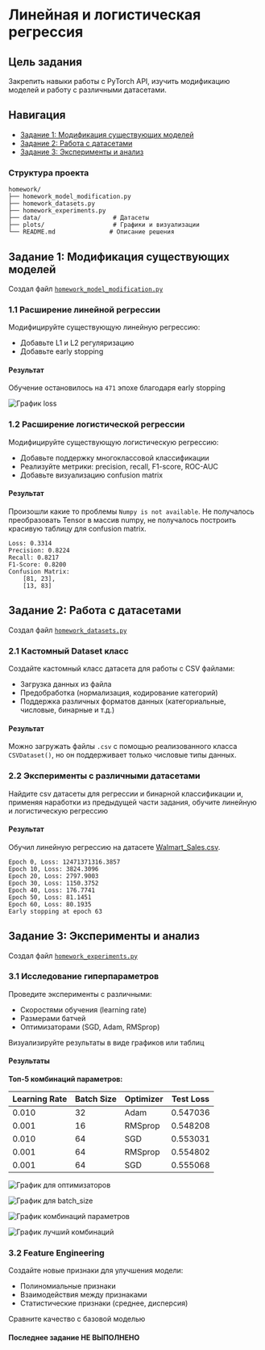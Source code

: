 # Линейная и логистическая регрессия

## Цель задания

Закрепить навыки работы с PyTorch API, изучить модификацию моделей и работу с различными датасетами.

## Навигация

- [Задание 1: Модификация существующих моделей](#задание-1-модификация-существующих-моделей)
- [Задание 2: Работа с датасетами](#задание-2-работа-с-датасетами)
- [Задание 3: Эксперименты и анализ](#задание-3-эксперименты-и-анализ)

### Структура проекта

```
homework/
├── homework_model_modification.py
├── homework_datasets.py
├── homework_experiments.py
├── data/                    # Датасеты
├── plots/                   # Графики и визуализации
└── README.md               # Описание решения
```

## Задание 1: Модификация существующих моделей

Создал файл [`homework_model_modification.py`](./homework_model_modification.py)

### 1.1 Расширение линейной регрессии

Модифицируйте существующую линейную регрессию:

- Добавьте L1 и L2 регуляризацию
- Добавьте early stopping

#### Результат

Обучение остановилось на `471` эпохе благодаря early stopping

![График loss](./plots/LinearRegression_loss.png)

### 1.2 Расширение логистической регрессии

Модифицируйте существующую логистическую регрессию:

- Добавьте поддержку многоклассовой классификации
- Реализуйте метрики: precision, recall, F1-score, ROC-AUC
- Добавьте визуализацию confusion matrix

#### Результат

Произошли какие то проблемы `Numpy is not available`. Не получалось преобразовать Tensor в массив numpy, не получалось построить красивую таблицу для confusion matrix.

```
Loss: 0.3314
Precision: 0.8224
Recall: 0.8217
F1-Score: 0.8200
Confusion Matrix:
    [81, 23],
    [13, 83]
```

## Задание 2: Работа с датасетами

Создал файл [`homework_datasets.py`](./homework_datasets.py)

### 2.1 Кастомный Dataset класс

Создайте кастомный класс датасета для работы с CSV файлами:

- Загрузка данных из файла
- Предобработка (нормализация, кодирование категорий)
- Поддержка различных форматов данных (категориальные, числовые, бинарные и т.д.)

#### Результат

Можно загружать файлы `.csv` с помощью реализованного класса `CSVDataset()`, но он поддерживает только числовые типы данных.

### 2.2 Эксперименты с различными датасетами

Найдите csv датасеты для регрессии и бинарной классификации и, применяя наработки из предыдущей части задания, обучите линейную и логистическую регрессию

#### Результат

Обучил линейную регрессию на датасете [Walmart_Sales.csv](./data/Walmart_Sales.csv).

```
Epoch 0, Loss: 12471371316.3857
Epoch 10, Loss: 3824.3096
Epoch 20, Loss: 2797.9003
Epoch 30, Loss: 1150.3752
Epoch 40, Loss: 176.7741
Epoch 50, Loss: 81.1451
Epoch 60, Loss: 80.1935
Early stopping at epoch 63
```

## Задание 3: Эксперименты и анализ

Создал файл [`homework_experiments.py`](./homework_experiments.py)

### 3.1 Исследование гиперпараметров

Проведите эксперименты с различными:

- Скоростями обучения (learning rate)
- Размерами батчей
- Оптимизаторами (SGD, Adam, RMSprop)

Визуализируйте результаты в виде графиков или таблиц

#### Результаты

**Топ-5 комбинаций параметров:**

| Learning Rate | Batch Size | Optimizer | Test Loss |
| ------------- | ---------- | --------- | --------- |
| 0.010         | 32         | Adam      | 0.547036  |
| 0.001         | 16         | RMSprop   | 0.548208  |
| 0.010         | 64         | SGD       | 0.553031  |
| 0.001         | 64         | RMSprop   | 0.554802  |
| 0.001         | 64         | SGD       | 0.555068  |

![График для оптимизаторов](./plots/experiments_optimizers.png)

![График для batch_size](./plots/experiments_batch_size.png)

![График комбинаций параметров](./plots/experiments_heatmap.png)

![График лучший комбинаций](./plots/experiments_best_combinations.png)

### 3.2 Feature Engineering

Создайте новые признаки для улучшения модели:

- Полиномиальные признаки
- Взаимодействия между признаками
- Статистические признаки (среднее, дисперсия)

Сравните качество с базовой моделью

#### Последнее задание НЕ ВЫПОЛНЕНО
